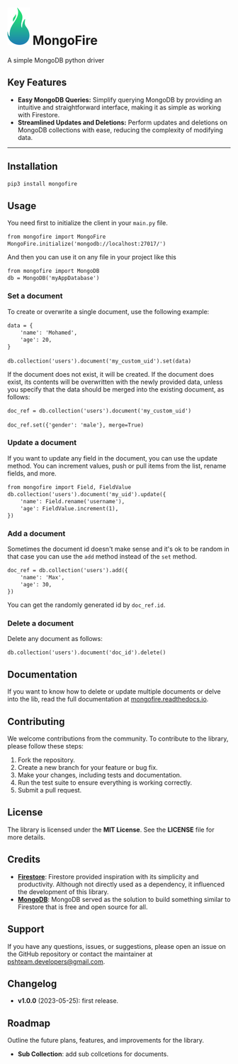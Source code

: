 # ![Logo](docs/logo.svg) MongoFire
A simple MongoDB python driver

## Key Features

- __Easy MongoDB Queries:__ Simplify querying MongoDB by providing an intuitive and straightforward interface, making it as simple as working with Firestore.
- __Streamlined Updates and Deletions:__ Perform updates and deletions on MongoDB collections with ease, reducing the complexity of modifying data.
---
## Installation
```bash
pip3 install mongofire
```

## Usage
You need first to initialize the client in your `main.py` file. 
```python3
from mongofire import MongoFire
MongoFire.initialize('mongodb://localhost:27017/')
```
And then you can use it on any file in your project like this
```python3
from mongofire import MongoDB
db = MongoDB('myAppDatabase')
```

### Set a document
To create or overwrite a single document, use the following example:
```python3
data = {
    'name': 'Mohamed',
    'age': 20,
}

db.collection('users').document('my_custom_uid').set(data)
```
If the document does not exist, it will be created. If the document does exist, its contents will be overwritten with the newly provided data, unless you specify that the data should be merged into the existing document, as follows:
```python3
doc_ref = db.collection('users').document('my_custom_uid')

doc_ref.set({'gender': 'male'}, merge=True)
```
### Update a document
If you want to update any field in the document, you can use the update method. You can increment values, push or pull items from the list, rename fields, and more.
```python3
from mongofire import Field, FieldValue
db.collection('users').document('my_uid').update({
    'name': Field.rename('username'),
    'age': FieldValue.increment(1),
})
```
### Add a document
Sometimes the document id doesn't make sense and it's ok to be random in that case you can use the `add` method instead of the `set` method.
```python3
doc_ref = db.collection('users').add({
    'name': 'Max',
    'age': 30,
})
```
You can get the randomly generated id by `doc_ref.id`.

### Delete a document
Delete any document as follows:
```python3
db.collection('users').document('doc_id').delete()
```

## Documentation
If you want to know how to delete or update multiple documents or delve into the lib, read the full documentation at  [mongofire.readthedocs.io](https://mongofire.readthedocs.io).

## Contributing
We welcome contributions from the community. To contribute to the library, please follow these steps:

1. Fork the repository.
2. Create a new branch for your feature or bug fix.
3. Make your changes, including tests and documentation.
4. Run the test suite to ensure everything is working correctly.
5. Submit a pull request.

## License
The library is licensed under the __MIT License__. See the __LICENSE__ file for more details.

## Credits
- [__Firestore__](https://firebase.google.com/docs/firestore): Firestore provided inspiration with its simplicity and productivity. Although not directly used as a dependency, it influenced the development of this library.
- [__MongoDB__](https://www.mongodb.com/): MongoDB served as the solution to build something similar to Firestore that is free and open source for all.

## Support
If you have any questions, issues, or suggestions, please open an issue on the GitHub repository or contact the maintainer at pshteam.developers@gmail.com.

## Changelog
- __v1.0.0__ (2023-05-25): first release.

## Roadmap
Outline the future plans, features, and improvements for the library.

- __Sub Collection__: add sub collcetions for documents.
